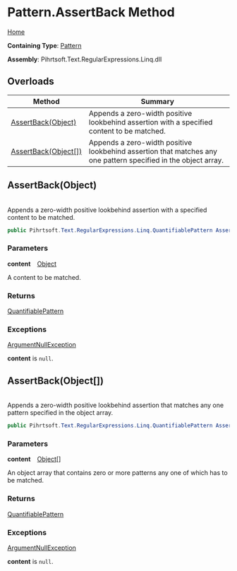 # Pattern\.AssertBack Method

[Home](../../../../../../README.md)

**Containing Type**: [Pattern](../README.md)

**Assembly**: Pihrtsoft\.Text\.RegularExpressions\.Linq\.dll

## Overloads

| Method | Summary |
| ------ | ------- |
| [AssertBack(Object)](#Pihrtsoft_Text_RegularExpressions_Linq_Pattern_AssertBack_System_Object_) | Appends a zero\-width positive lookbehind assertion with a specified content to be matched\. |
| [AssertBack(Object\[\])](#Pihrtsoft_Text_RegularExpressions_Linq_Pattern_AssertBack_System_Object___) | Appends a zero\-width positive lookbehind assertion that matches any one pattern specified in the object array\. |

## AssertBack\(Object\) <a name="Pihrtsoft_Text_RegularExpressions_Linq_Pattern_AssertBack_System_Object_"></a>

\
Appends a zero\-width positive lookbehind assertion with a specified content to be matched\.

```csharp
public Pihrtsoft.Text.RegularExpressions.Linq.QuantifiablePattern AssertBack(object content)
```

### Parameters

**content** &ensp; [Object](https://docs.microsoft.com/en-us/dotnet/api/system.object)

A content to be matched\.

### Returns

[QuantifiablePattern](../../QuantifiablePattern/README.md)

### Exceptions

[ArgumentNullException](https://docs.microsoft.com/en-us/dotnet/api/system.argumentnullexception)

**content** is `null`\.

## AssertBack\(Object\[\]\) <a name="Pihrtsoft_Text_RegularExpressions_Linq_Pattern_AssertBack_System_Object___"></a>

\
Appends a zero\-width positive lookbehind assertion that matches any one pattern specified in the object array\.

```csharp
public Pihrtsoft.Text.RegularExpressions.Linq.QuantifiablePattern AssertBack(params object[] content)
```

### Parameters

**content** &ensp; [Object](https://docs.microsoft.com/en-us/dotnet/api/system.object)\[\]

An object array that contains zero or more patterns any one of which has to be matched\.

### Returns

[QuantifiablePattern](../../QuantifiablePattern/README.md)

### Exceptions

[ArgumentNullException](https://docs.microsoft.com/en-us/dotnet/api/system.argumentnullexception)

**content** is `null`\.

